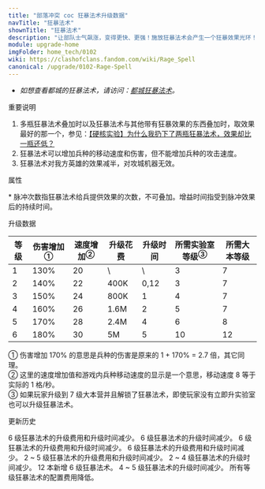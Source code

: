 ```yaml
---
title: "部落冲突 coc 狂暴法术升级数据"
navTitle: "狂暴法术"
shownTitle: "狂暴法术"
description: "让部队士气飙涨，变得更快、更强！施放狂暴法术会产生一个狂暴效果光环！在此光环中的部队速度增快，攻击力增强。"
module: upgrade-home
imgFolder: home_tech/0102
wiki: https://clashofclans.fandom.com/wiki/Rage_Spell
canonical: /upgrade/0102-Rage-Spell
---
```


- *如想查看都城的狂暴法术，请访问：[都城狂暴法术](/upgrade/2104-Rage-Spell)。*

<UnitInfo :folder="$frontmatter.imgFolder" imgSrc="Rage_Spell.png" :imgAlt="$frontmatter.navTitle"
    description="让部队士气飙涨，变得更快、更强！<br>施放狂暴法术会产生一个狂暴效果光环！在此光环中的部队速度增快，攻击力增强。"
    :isSmallImg="true" />

<SmallTitle>重要说明</SmallTitle>

1. 多瓶狂暴法术叠加时以及狂暴法术与其他带有狂暴效果的东西叠加时，取效果最好的那一个，参见：[【硬核实验】为什么我扔下了两瓶狂暴法术，效果却比一瓶还低？](/p/1362)
2. 狂暴法术可以增加兵种的移动速度和伤害，但不能增加兵种的攻击速度。
3. 狂暴法术对我方英雄的效果减半，对攻城机器无效。

<SmallTitle>属性</SmallTitle>

<UnitProperties>
    <UnitProperty pKey="作用半径" pValue="5 格" />
    <UnitProperty pKey="作用类型" pValue="范围内脉冲赋能" />
    <UnitProperty pKey="作用目标" pValue="我方部队和英雄" />
    <UnitProperty pKey="脉冲次数" pValue="60<sup>*</sup>" />
    <UnitProperty pKey="两次脉冲的间隔时间" pValue="0.3 秒" />
    <UnitProperty pKey="每次脉冲的作用时间" pValue="1 秒" />
    <UnitProperty pKey="法术持续时间" pValue="18 秒" />
    <UnitProperty pKey="占用的法术空间" pValue="2" />
    <UnitProperty pKey="所需法术工厂等级" pValue="3" />
    <UnitProperty pKey="所需大本等级" pValue="7" />
    <UnitProperty pKey="法术配置时间" pValue="360" :isTrainingTime="true" />
</UnitProperties>

\* 脉冲次数指狂暴法术给兵提供效果的次数，不可叠加。增益时间指受到脉冲效果后的持续时间。

<SmallTitle>升级数据</SmallTitle>

<script setup>
const tableExtraInfo = [
    {
        "column": 3,
        "type": "cost",
        "gpClass": "research",
        "icon": "Elixir"
    },
    {
        "column": 4,
        "type": "time",
        "gpClass": "research"
    }
];
</script>

<UnitTable :tableExtraInfo="tableExtraInfo">

| 等级 |伤害增加<sup>①</sup>|速度增加<sup>②</sup>|  升级花费 |  升级时间  |所需实验室等级<sup>③</sup>|所需大本等级|
| ---- |        ----       |         ----      |    ----  |    ----    |           ----         |    ----   |
|   1  |        130%       |          20       |      \   |     \      |            3           |     7     |
|   2  |        140%       |          22       |    400K  |     0,12   |            3           |     7     |
|   3  |        150%       |          24       |    800K  |     1      |            4           |     7     |
|   4  |        160%       |          26       |    1.6M  |     2      |            5           |     7     |
|   5  |        170%       |          28       |    2.4M  |     4      |            6           |     8     |
|   6  |        180%       |          30       |      5M  |     5      |           10           |    12     |
</UnitTable>

① 伤害增加 170% 的意思是兵种的伤害是原来的 1 + 170% = 2.7 倍，其它同理。<br>
② 这里的速度增加值和游戏内兵种移动速度的显示是一个意思，移动速度 8 等于实际的 1 格/秒。<br>
③ 如果玩家升级到 7 级大本营并且解锁了狂暴法术，即使玩家没有立即升实验室也可以升级狂暴法术。 

<SmallTitle>更新历史</SmallTitle>

<Timeline>
    <TimelineItem date="2024/11/25">
        <TimelineRow>6 级狂暴法术的升级费用和升级时间减少。</TimelineRow>
    </TimelineItem>
    <TimelineItem date="2023/12/12">
        <TimelineRow>6 级狂暴法术的升级时间减少。</TimelineRow>
    </TimelineItem>
    <TimelineItem date="2023/06/12">
        <TimelineRow>6 级狂暴法术的升级费用和升级时间减少。</TimelineRow>
    </TimelineItem>
    <TimelineItem date="2022/10/10">
        <TimelineRow>6 级狂暴法术的升级费用和升级时间减少。</TimelineRow>
    </TimelineItem>
    <TimelineItem date="2021/12/09">
        <TimelineRow>2 ~ 5 级狂暴法术的升级费用和升级时间减少。</TimelineRow>
    </TimelineItem>
    <TimelineItem date="2021/04/12">
        <TimelineRow>2 ~ 4 级狂暴法术的升级时间减少。</TimelineRow>
    </TimelineItem>
    <TimelineItem date="2019/06/18">
        <TimelineRow>12 本新增 6 级狂暴法术。</TimelineRow>
    </TimelineItem>
    <TimelineItem date="2019/04/02">
        <TimelineRow>4 ~ 5 级狂暴法术的升级时间减少。</TimelineRow>
        <TimelineRow>所有等级狂暴法术的配置费用降低。</TimelineRow>
    </TimelineItem>
    <TimelineItem :historyBottom="true" />
</Timeline>